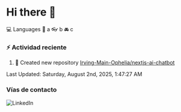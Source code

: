 # Hi there 👋

:computer: Languages
:pencil: a
:eyeglasses: b
:oncoming_automobile: c

### :zap: Actividad reciente
<!--RECENT_ACTIVITY:start-->
1. 📔 Created new repository [Irving-Main-Ophelia/nextjs-ai-chatbot](https://github.com/Irving-Main-Ophelia/nextjs-ai-chatbot)<br>
<!--RECENT_ACTIVITY:end-->
<!--RECENT_ACTIVITY:last_update-->
Last Updated: Saturday, August 2nd, 2025, 1:47:27 AM
<!--RECENT_ACTIVITY:last_update_end-->

### Vías de contacto

![LinkedIn](https://www.linkedin.com/in/irving-hernández-226846205/)
